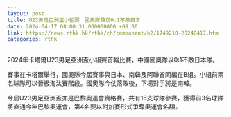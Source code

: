 ```yaml
---
layout: post
title: U23男足亞洲盃小組賽　國奧隊首仗0:1不敵日本
date: 2024-04-17 08:00:31.000000000 +08:00
link: https://news.rthk.hk/rthk/ch/component/k2/1749218-20240417.htm
categories: rthk
---
```


2024年卡塔爾U23男足亞洲盃小組賽首輪比賽，中國國奧隊以0:1不敵日本隊。 

賽事在卡塔爾舉行，國奧隊今屆賽事與日本、南韓及阿聯酋同編在B組。小組前兩名球隊可以晉級淘汰賽階段。國奧隊今仗落敗後，下場對手將是南韓。

今屆U23男足亞洲盃亦是巴黎奧運會資格賽，共有16支球隊參賽，獲得前3名球隊將直通今年巴黎奧運會，第4名要以附加賽形式爭奪奧運會名額。
  　　
